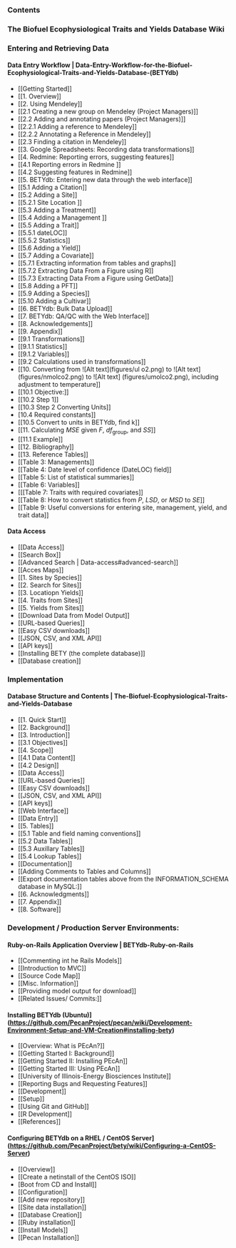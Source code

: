 ### Contents

### The Biofuel Ecophysiological Traits and Yields Database Wiki

### Entering and Retrieving Data

#### Data Entry Workflow | Data-Entry-Workflow-for-the-Biofuel-Ecophysiological-Traits-and-Yields-Database-(BETYdb)

* [[Getting Started]]
* [[1. Overview]]
* [[2. Using Mendeley]]
* [[2.1 Creating a new group on Mendeley (Project Managers)]]
* [[2.2 Adding and annotating papers (Project Managers)]]
* [[2.2.1 Adding a reference to Mendeley]]
* [[2.2.2 Annotating a Reference in Mendeley]]
* [[2.3 Finding a citation in Mendeley]]
* [[3. Google Spreadsheets: Recording data transformations]]
* [[4. Redmine: Reporting errors, suggesting features]]
* [[4.1 Reporting errors in Redmine ]]
* [[4.2 Suggesting features in Redmine]]
* [[5. BETYdb: Entering new data through the web interface]]
* [[5.1 Adding a Citation]]
* [[5.2 Adding a Site]]
* [[5.2.1 Site Location ]]
* [[5.3 Adding a Treatment]]
* [[5.4 Adding a Management ]]
* [[5.5 Adding a Trait]]
* [[5.5.1 dateLOC]]
* [[5.5.2 Statistics]]
* [[5.6 Adding a Yield]]
* [[5.7 Adding a Covariate]]
* [[5.7.1 Extracting information from tables and graphs]]
* [[5.7.2 Extracting Data From a Figure using R]]
* [[5.7.3 Extracting Data From a Figure using GetData]]
* [[5.8 Adding a PFT]]
* [[5.9 Adding a Species]]
* [[5.10 Adding a Cultivar]]
* [[6. BETYdb: Bulk Data Upload]]
* [[7. BETYdb: QA/QC with the Web Interface]]
* [[8. Acknowledgements]]
* [[9. Appendix]]
* [[9.1 Transformations]]
* [[9.1.1 Statistics]]
* [[9.1.2 Variables]]
* [[9.2 Calculations used in transformations]]
* [[10. Converting from ![Alt text](figures/ul o2.png) to  ![Alt text] (figures/nmolco2.png) to ![Alt text] (figures/umolco2.png), including adjustment to temperature]]
* [[10.1 Objective:]]
* [[10.2 Step 1]]
* [[10.3 Step 2 Converting Units]]
* [10.4 Required constants]]
* [[10.5 Convert to units in BETYdb, find $\textrm{k}$]]
* [[11. Calculating $MSE$ given $F$, $df_{\text{group}}$, and $SS$]]
* [[11.1 Example]]
* [[12. Bibliography]]
* [[13. Reference Tables]]
* [[Table 3: Managements]]
* [[Table 4: Date level of confidence (DateLOC) field]]
* [[Table 5: List of statistical summaries]]
* [[Table 6: Variables]]
* [[[Table 7: Traits with required covariates]]
* [[Table 8: How to convert statistics from $P$, $LSD$, or $MSD$ to $SE$]]
* [[Table 9: Useful conversions for entering site, management, yield, and trait data]]


#### Data Access
* [[Data Access]]
* [[Search Box]]
* [[Advanced Search | Data-access#advanced-search]]
* [[Acces Maps]]
* [[1. Sites by Species]]
* [[2. Search for Sites]]
* [[3. Locatiopn Yields]]
* [[4. Traits from Sites]]
* [[5. Yields from Sites]]
* [[Download Data from Model Output]]
* [[URL-based Queries]]
* [[Easy CSV downloads]]
* [[JSON, CSV, and XML API]]
* [[API keys]]
* [[Installing BETY (the complete database)]]
* [[Database creation]]
 
### Implementation

#### Database Structure and Contents | The-Biofuel-Ecophysiological-Traits-and-Yields-Database 
* [[1. Quick Start]]
* [[2. Background]]
* [[3. Introduction]]
* [[3.1 Objectives]]
* [[4. Scope]]
* [[4.1 Data Content]]
* [[4.2 Design]]
* [[Data Access]]
* [[URL-based Queries]]
* [[Easy CSV downloads]]
* [[JSON, CSV, and XML API]]
* [[API keys]]
* [[Web Interface]]
* [[Data Entry]]
* [[5. Tables]]
* [[5.1 Table and field naming conventions]]
* [[5.2 Data Tables]]
* [[5.3 Auxillary Tables]]
* [[5.4 Lookup Tables]]
* [[Documentation]]
* [[Adding Comments to Tables and Columns]]
* [[Export documentation tables above from the INFORMATION_SCHEMA database in MySQL:]]
* [[6. Acknowledgments]]
* [[7. Appendix]]
* [[8. Software]]


### Development / Production Server Environments:

#### Ruby-on-Rails Application Overview | BETYdb-Ruby-on-Rails
* [[Commenting int he Rails Models]]
* [[Introduction to MVC]]
* [[Source Code Map]]
* [[Misc. Information]]
* [[Providing model output for download]]
* [[Related Issues/ Commits:]]

#### Installing BETYdb (Ubuntu)](https://github.com/PecanProject/pecan/wiki/Development-Environment-Setup-and-VM-Creation#installing-bety)
* [[Overview: What is PEcAn?]]
* [[Getting Started I: Background]]
* [[Getting Started II: Installing PEcAn]]
* [[Getting Started III: Using PEcAn]]
* [[University of Illinois-Energy Biosciences Institute]]
* [[Reporting Bugs and Requesting Features]]
* [[Development]]
* [[Setup]]
* [[Using Git and GitHub]]
* [[R Development]]
* [[References]]


#### Configuring BETYdb on a RHEL / CentOS Server](https://github.com/PecanProject/bety/wiki/Configuring-a-CentOS-Server)
* [[Overview]]
* [[Create a netinstall of the CentOS ISO]]
* [Boot from CD and Install]]
* [[Configuration]]
* [[Add new repository]]
* [[Site data installation]]
* [[Database Creation]]
* [[Ruby installation]]
* [[Install Models]]
* [[Pecan Installation]] 

